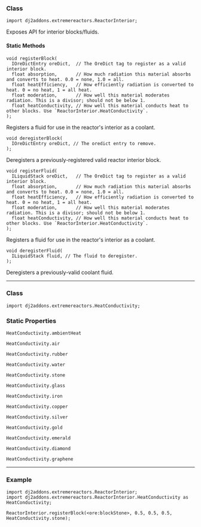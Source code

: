 
### Class

```zenscript
import dj2addons.extremereactors.ReactorInterior;
```

Exposes API for interior blocks/fluids.


#### Static Methods

```zenscript
void registerBlock(
  IOreDictEntry oreDict,  // The OreDict tag to register as a valid interior block.
  float absorption,       // How much radiation this material absorbs and converts to heat. 0.0 = none, 1.0 = all.
  float heatEfficiency,   // How efficiently radiation is converted to heat. 0 = no heat, 1 = all heat.
  float moderation,       // How well this material moderates radiation. This is a divisor; should not be below 1.
  float heatConductivity, // How well this material conducts heat to other blocks. Use `ReactorInterior.HeatConductivity`.
);
```

Registers a fluid for use in the reactor's interior as a coolant.

```zenscript
void deregisterBlock(
  IOreDictEntry oreDict, // The oredict entry to remove.
);
```

Deregisters a previously-registered valid reactor interior block.

```zenscript
void registerFluid(
  ILiquidStack oreDict,   // The OreDict tag to register as a valid interior block.
  float absorption,       // How much radiation this material absorbs and converts to heat. 0.0 = none, 1.0 = all.
  float heatEfficiency,   // How efficiently radiation is converted to heat. 0 = no heat, 1 = all heat.
  float moderation,       // How well this material moderates radiation. This is a divisor; should not be below 1.
  float heatConductivity, // How well this material conducts heat to other blocks. Use `ReactorInterior.HeatConductivity`.
);
```

Registers a fluid for use in the reactor's interior as a coolant.

```zenscript
void deregisterFluid(
  ILiquidStack fluid, // The fluid to deregister.
);
```

Deregisters a previously-valid coolant fluid.




---

### Class

```zenscript
import dj2addons.extremereactors.HeatConductivity;
```


### Static Properties

```zenscript
HeatConductivity.ambientHeat

HeatConductivity.air

HeatConductivity.rubber

HeatConductivity.water

HeatConductivity.stone

HeatConductivity.glass

HeatConductivity.iron

HeatConductivity.copper

HeatConductivity.silver

HeatConductivity.gold

HeatConductivity.emerald

HeatConductivity.diamond

HeatConductivity.graphene
```

---

### Example
```zenscript
import dj2addons.extremereactors.ReactorInterior;
import dj2addons.extremereactors.ReactorInterior.HeatConductivity as HeatConductivity;

ReactorInterior.registerBlock(<ore:blockStone>, 0.5, 0.5, 0.5, HeatConductivity.stone);
```
